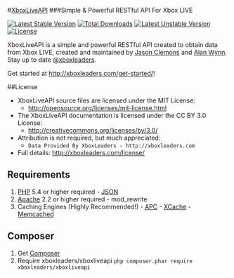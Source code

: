 #[XboxLiveAPI](http://xboxleaders.com)
###Simple & Powerful RESTful API For Xbox LIVE

[![Latest Stable Version](https://poser.pugx.org/xboxleaders/xboxliveapi/v/stable.png)](https://packagist.org/packages/xboxleaders/xboxliveapi) [![Total Downloads](https://poser.pugx.org/xboxleaders/xboxliveapi/downloads.png)](https://packagist.org/packages/xboxleaders/xboxliveapi) [![Latest Unstable Version](https://poser.pugx.org/xboxleaders/xboxliveapi/v/unstable.png)](https://packagist.org/packages/xboxleaders/xboxliveapi) [![License](https://poser.pugx.org/xboxleaders/xboxliveapi/license.png)](https://packagist.org/packages/xboxleaders/xboxliveapi)

XboxLiveAPI is a simple and powerful RESTful API created to obtain data from Xbox LIVE, created and
maintained by [Jason Clemons](http://about.me/jasonclemons) and [Alan Wynn](http://twitter.com/djekl).
Stay up to date [@xboxleaders](http://twitter.com/xboxleaders).

Get started at http://xboxleaders.com/get-started/!

##License
- XboxLiveAPI source files are licensed under the MIT License:
  - http://opensource.org/licenses/mit-license.html
- The XboxLiveAPI documentation is licensed under the CC BY 3.0 License:
  - http://creativecommons.org/licenses/by/3.0/
- Attribution is not required, but much appreciated:
  - `Data Provided By XboxLeaders - http://xboxleaders.com`
- Full details: http://xboxleaders.com/license/

## Requirements
  1. [PHP](http://php.net/downloads.php) 5.4 or higher required
    - [JSON](http://pecl.php.net/package/json)
  2. [Apache](http://httpd.apache.org) 2.2 or higher required
    - mod_rewrite
  3. Caching Engines (Highly Recommended!)
    - [APC](http://pecl.php.net/package/apc)
    - [XCache](http://xcache.lighttpd.net)
    - [Memcached](http://memcached.org)

## Composer
  1. Get [Composer](http://getcomposer.org)
  2. Require xboxleaders/xboxliveapi `php composer.phar require xboxleaders/xboxliveapi`
